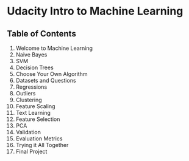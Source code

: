 # Udacity Intro to Machine Learning

## Table of Contents
  1. Welcome to Machine Learning
  2. Naive Bayes
  3. SVM
  4. Decision Trees
  5. Choose Your Own Algorithm
  6. Datasets and Questions
  7. Regressions
  8. Outliers
  9. Clustering
  10. Feature Scaling
  11. Text Learning
  12. Feature Selection
  13. PCA
  14. Validation
  15. Evaluation Metrics
  16. Trying it All Together
  17. Final Project

